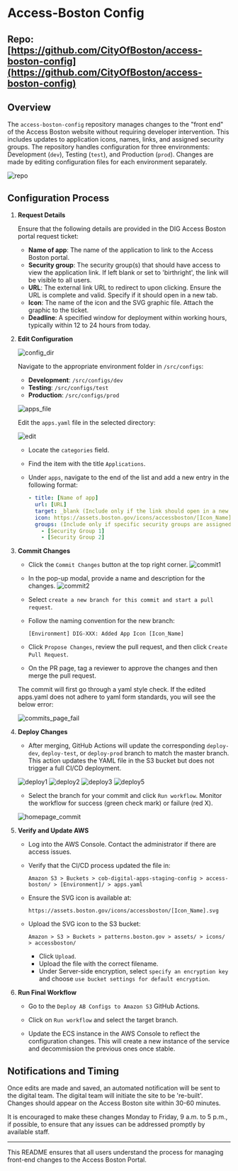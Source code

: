 # Access-Boston Config

## Repo: [https://github.com/CityOfBoston/access-boston-config](https://github.com/CityOfBoston/access-boston-config)


[repo]: ./src/images/Screenshot1.png "Repo"
[config_dir]: ./src/images/configs_dir.png "Configs Directory"
[apps_file]: ./src/images/apps_file.png "Apps File"
[edit]: ./src/images/edit.png "Edit"
[commit]: ./src/images/commit.png "Commit"
[commit_btn]: ./src/images/commit_btn.png "Commit Button"
[homepage_commit]: ./src/images/homepage_commit.png "Homepage Last Commit > Build Passed"
[commits_page]: ./src/images/commits_page.png "Commit Page"
[commits_page_pass]: ./src/images/commits_page_pass.png "Commit Page > Build Passed"
[commits_page_fail]: ./src/images/commits_page_fail.png "Commit Page > Build Failed"
[groups_syntax]: ./src/images/groups_syntax.png "Groups Syntax"
[commit2]: ./src/images/git-actions/commit1.jpg "Commit Modal"
[commit1]: ./src/images/git-actions/commit2.jpg "Commit Dropdown"
[deploy1]: ./src/images/git-actions/deploy1.png "Deploy 1"
[deploy2]: ./src/images/git-actions/deploy2.png "Deploy 2"
[deploy3]: ./src/images/git-actions/deploy3.png "Deploy 3"
[deploy4]: ./src/images/git-actions/deploy4.jpg "Deploy 4"
[deploy5]: ./src/images/git-actions/deploy5.jpg "Deploy 5"

## Overview

The `access-boston-config` repository manages changes to the "front end" of the Access Boston website without requiring developer intervention. This includes updates to application icons, names, links, and assigned security groups. The repository handles configuration for three environments: Development (`dev`), Testing (`test`), and Production (`prod`). Changes are made by editing configuration files for each environment separately. 

![repo][repo]

## Configuration Process

1. **Request Details**

   Ensure that the following details are provided in the DIG Access Boston portal request ticket:

   - **Name of app**: The name of the application to link to the Access Boston portal.
   - **Security group**: The security group(s) that should have access to view the application link. If left blank or set to 'birthright', the link will be visible to all users.
   - **URL**: The external link URL to redirect to upon clicking. Ensure the URL is complete and valid. Specify if it should open in a new tab.
   - **Icon**: The name of the icon and the SVG graphic file. Attach the graphic to the ticket.
   - **Deadline**: A specified window for deployment within working hours, typically within 12 to 24 hours from today.

2. **Edit Configuration**

   ![config_dir][config_dir]

   Navigate to the appropriate environment folder in `/src/configs`:
   - **Development**: `/src/configs/dev`
   - **Testing**: `/src/configs/test`
   - **Production**: `/src/configs/prod`

   ![apps_file][apps_file]

   Edit the `apps.yaml` file in the selected directory:

   ![edit][edit]

   - Locate the `categories` field.
   - Find the item with the title `Applications`.
   - Under `apps`, navigate to the end of the list and add a new entry in the following format:

     ```yaml
     - title: [Name of app]
       url: [URL]
       target: _blank (Include only if the link should open in a new tab)
       icon: https://assets.boston.gov/icons/accessboston/[Icon_Name].svg
       groups: (Include only if specific security groups are assigned)
         - [Security Group 1]
         - [Security Group 2]
     ```

3. **Commit Changes**
   - Click the `Commit Changes` button at the top right corner.
   ![commit1][commit1]
   - In the pop-up modal, provide a name and description for the changes.
   ![commit2][commit2]
   - Select `create a new branch for this commit and start a pull request`.
   - Follow the naming convention for the new branch:
     
     `[Environment] DIG-XXX: Added App Icon [Icon_Name]`

   - Click `Propose Changes`, review the pull request, and then click `Create Pull Request`.

   - On the PR page, tag a reviewer to approve the changes and then merge the pull request.

   The commit will first go through a yaml style check. If the edited apps.yaml does not adhere to yaml form standards, you will see the below error:

   ![commits_page_fail][commits_page_fail]

4. **Deploy Changes**

   - After merging, GitHub Actions will update the corresponding `deploy-dev`, `deploy-test`, or `deploy-prod` branch to match the master branch. This action updates the YAML file in the S3 bucket but does not trigger a full CI/CD deployment.

   ![deploy1][deploy1]
   ![deploy2][deploy2]
   ![deploy3][deploy3]
   ![deploy5][deploy5]

   - Select the branch for your commit and click `Run workflow`. Monitor the workflow for success (green check mark) or failure (red X).

   ![homepage_commit][homepage_commit]

5. **Verify and Update AWS**

   - Log into the AWS Console. Contact the administrator if there are access issues.
   - Verify that the CI/CD process updated the file in:
     
     `Amazon S3 > Buckets > cob-digital-apps-staging-config > access-boston/ > [Environment]/ > apps.yaml`

   - Ensure the SVG icon is available at:
     
     `https://assets.boston.gov/icons/accessboston/[Icon_Name].svg`

   - Upload the SVG icon to the S3 bucket:
     
     `Amazon > S3 > Buckets > patterns.boston.gov > assets/ > icons/ > accessboston/`

     - Click `Upload`.
     - Upload the file with the correct filename.
     - Under Server-side encryption, select `specify an encryption key` and choose `use bucket settings for default encryption`.

6. **Run Final Workflow**

   - Go to the `Deploy AB Configs to Amazon S3` GitHub Actions.
   - Click on `Run workflow` and select the target branch.

   - Update the ECS instance in the AWS Console to reflect the configuration changes. This will create a new instance of the service and decommission the previous ones once stable.

## Notifications and Timing

Once edits are made and saved, an automated notification will be sent to the digital team. The digital team will initiate the site to be 're-built'. Changes should appear on the Access Boston site within 30-60 minutes.

It is encouraged to make these changes Monday to Friday, 9 a.m. to 5 p.m., if possible, to ensure that any issues can be addressed promptly by available staff.

---

This README ensures that all users understand the process for managing front-end changes to the Access Boston Portal.